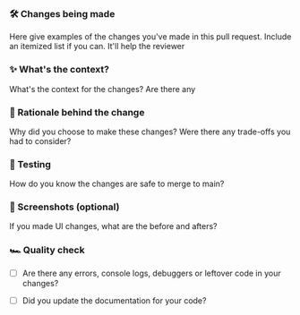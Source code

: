 ### 🛠 Changes being made
Here give examples of the changes you've made in this pull request. Include an itemized list if you can. It'll help the reviewer

### ✨ What's the context?
What's the context for the changes? Are there any

### 🧠 Rationale behind the change
Why did you choose to make these changes? Were there any trade-offs you had to consider? 

### 🧪 Testing
How do you know the changes are safe to merge to main?

### 📸 Screenshots (optional)
If you made UI changes, what are the before and afters?

### 🏎 Quality check
- [ ] Are there any errors, console logs, debuggers or leftover code in your changes?

- [ ] Did you update the documentation for your code?
